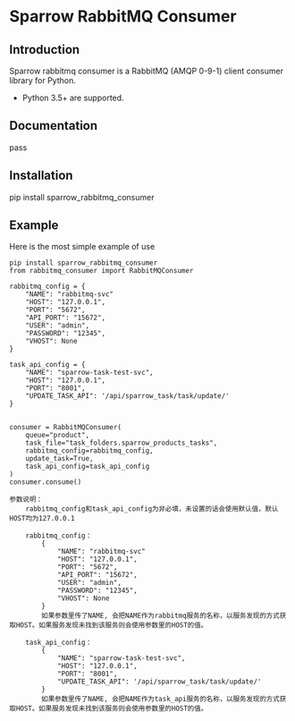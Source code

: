 # Sparrow RabbitMQ Consumer


## Introduction
Sparrow rabbitmq consumer is a RabbitMQ (AMQP 0-9-1) client consumer library for Python.


* Python 3.5+ are supported.


## Documentation
pass

## Installation
pip install sparrow_rabbitmq_consumer

## Example

Here is the most simple example of use

```
pip install sparrow_rabbitmq_consumer
from rabbitmq_consumer import RabbitMQConsumer

rabbitmq_config = {
    "NAME": "rabbitmq-svc"
    "HOST": "127.0.0.1",
    "PORT": "5672",
    "API_PORT": "15672",
    "USER": "admin",
    "PASSWORD": "12345",
    "VHOST": None
}

task_api_config = {
    "NAME": "sparrow-task-test-svc",
    "HOST": "127.0.0.1",
    "PORT": "8001",
    "UPDATE_TASK_API": '/api/sparrow_task/task/update/'
}


consumer = RabbitMQConsumer(
    queue="product", 
    task_file="task_folders.sparrow_products_tasks", 
    rabbitmq_config=rabbitmq_config,
    update_task=True,
    task_api_config=task_api_config
)
consumer.consume()

参数说明：
    rabbitmq_config和task_api_config为非必填，未设置的话会使用默认值，默认HOST均为127.0.0.1
    
    rabbitmq_config：
        {
            "NAME": "rabbitmq-svc"
            "HOST": "127.0.0.1",
            "PORT": "5672",
            "API_PORT": "15672",
            "USER": "admin",
            "PASSWORD": "12345",
            "VHOST": None
        }
        如果参数里传了NAME, 会把NAME作为rabbitmq服务的名称，以服务发现的方式获取HOST。如果服务发现未找到该服务则会使用参数里的HOST的值。
    
    task_api_config： 
        {
            "NAME": "sparrow-task-test-svc",
            "HOST": "127.0.0.1",
            "PORT": "8001",
            "UPDATE_TASK_API": '/api/sparrow_task/task/update/'
        }
        如果参数里传了NAME, 会把NAME作为task_api服务的名称，以服务发现的方式获取HOST。如果服务发现未找到该服务则会使用参数里的HOST的值。
```


